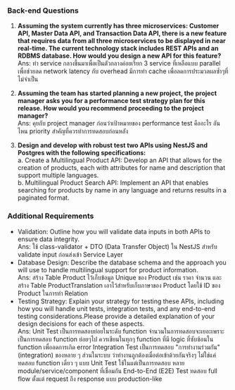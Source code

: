 ### Back-end Questions

  

1. **Assuming the system currently has three microservices: Customer API, Master Data API, and Transaction Data API, there is a new feature that requires data from all three microservices to be displayed in near real-time. The current technology stack includes REST APIs and an RDBMS database. How would you design a new API for this feature?** <br>
Ans: ทำ service กลางขึ้นมาเพื่อเป็นตัวกลางค่อยเรียก 3 service ที่เหลือแบบ parallel เพื่อช่วยลด network latency กับ overhead มีการทำ cache เพื่อลดการประมวลผลซ้ำๆที่ไม่จำเป็น

2. **Assuming the team has started planning a new project, the project manager asks you for a performance test strategy plan for this release. How would you recommend proceeding to the project manager?** <br>
Ans: คุยกับ project manager ก่อนว่าเป้าหมายของ performance test คืออะไร อันไหน priority สำคัญที่ควรทำการทดสอบก่อนหลัง

3. **Design and develop with robust test two APIs using NestJS and Postgres with the following specifications:** <br>
a. Create a Multilingual Product API: Develop an API that allows for the
creation of products, each with attributes for name and description that
support multiple languages. <br>
b. Multilingual Product Search API: Implement an API that enables searching
for products by name in any language and returns results in a paginated
format.

### Additional Requirements
- Validation: Outline how you will validate data inputs in both APIs to ensure data integrity. <br>
Ans: ใช้ class-validator + DTO (Data Transfer Object) ใน NestJS สำหรับ validate input ก่อนส่งเข้า Service Layer
- Database Design: Describe the database schema and the approach you will use to handle multilingual support for product information. <br>
Ans: สร้าง Table Product ไว้เก็บข้อมูล Unique ของ Product เช่น ราคา จำนวน และสร้าง Table ProductTranslation เอาไว้สำหรับเก็บภาษาของ Product โดยใช้ ID ของ Product ในการทำ Relation
- Testing Strategy: Explain your strategy for testing these APIs, including how you will handle unit tests, integration tests, and any end-to-end testing considerations.Please provide a detailed explanation of your design decisions for each of these aspects. <br>
Ans: Unit Test เป็นการทดสอบย่อยในระดับ function จำนวนในการทดสอบจะเยอะเพราะเป็นการทดสอบ function ย่อยๆไป ควรเขียนในทุกๆ function ที่มี logic ที่ซับซ้อนใน function เพื่อลดการเกิด error
     Integration Test เป็นการทดสอบ "การทำงานร่วมกัน" (integration) ของหลาย ๆ ส่วนในระบบ ว่าทำงานถูกต้องเมื่อต่อเข้าด้วยกันจริงๆ ไม่ใช่แค่ทดสอบ function เดี่ยว ๆ แบบ Unit Test ใช้ในแต่เป็นการทดสอบ หลาย module/service/component ที่เชื่อมกัน End-to-End (E2E) Test ทดสอบ full flow ตั้งแต่ request ถึง response แบบ production-like 
